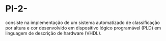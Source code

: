 # PI-2-
consiste na implementação de um sistema automatizado de classificação por altura e cor desenvolvido em dispositivo lógico programável (PLD) em linguagem de descrição de hardware (VHDL).
